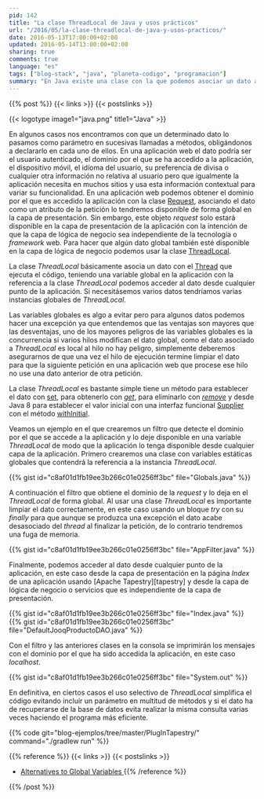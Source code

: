 ```yaml
---
pid: 142
title: "La clase ThreadLocal de Java y usos prácticos"
url: "/2016/05/la-clase-threadlocal-de-java-y-usos-practicos/"
date: 2016-05-13T17:00:00+02:00
updated: 2016-05-14T13:00:00+02:00
sharing: true
comments: true
language: "es"
tags: ["blog-stack", "java", "planeta-codigo", "programacion"]
summary: "En Java existe una clase con la que podemos asociar un dato al hilo o _thread_ que ejecuta el código. Podemos usar esta clase para evitar incluir en cada método el parámetro de ese dato si es usado en multitud de métodos simplificando en gran medida el código. En las aplicaciones web este dato puede ser el usuario que se ha autenticado, el dominio por el que se ha accedido a la aplicación, el dispositivo móvil, el idioma del usuario o cualquier otra información que queramos esté disponible de forma global en el hilo de ejecución."
---
```


{{% post %}}
{{< links >}}
{{< postslinks >}}

{{< logotype image1="java.png" title1="Java" >}}

En algunos casos nos encontramos con que un determinado dato lo pasamos como parámetro en sucesivas llamadas a métodos, obligándonos a declararlo en cada uno de ellos. En una aplicación web el dato podría ser el usuario autenticado, el dominio por el que se ha accedido a la aplicación, el dispositivo móvil, el idioma del usuario, su preferencia de divisa o cualquier otra información no relativa al usuario pero que igualmente la aplicación necesita en muchos sitios y usa esta información contextual para variar su funcionalidad. En una aplicación web podemos obtener el dominio por el que es accedido la aplicación con la clase [Request](http://docs.oracle.com/javaee/7/api/javax/servlet/ServletRequest.html), asociando el dato como un atributo de la petición lo tendremos disponible de forma global en la capa de presentación. Sin embargo, este objeto _request_ solo estará disponible en la capa de presentación de la aplicación con la intención de que la capa de lógica de negocio sea independiente de la tecnología o _framework_ web. Para hacer que algún dato global también esté disponible en la capa de lógica de negocio podemos usar la clase [ThreadLocal](http://docs.oracle.com/javase/8/docs/api/java/lang/ThreadLocal.html).

La clase _ThreadLocal_ básicamente asocia un dato con el [Thread](http://docs.oracle.com/javase/8/docs/api/java/lang/Thread.html) que ejecuta el código, teniendo una variable global en la aplicación con la referencia a la clase _ThreadLocal_ podemos acceder al dato desde cualquier punto de la aplicación. Si necesitásemos varios datos tendríamos varias instancias globales de _ThreadLocal_.

Las variables globales es algo a evitar pero para algunos datos podemos hacer una excepción ya que entendemos que las ventajas son mayores que las desventajas, uno de los mayores peligros de las variables globales es la concurrencia si varios hilos modifican el dato global, como el dato asociado a _ThreadLocal_ es local al hilo no hay peligro, simplemente deberemos asegurarnos de que una vez el hilo de ejecución termine limpiar el dato para que la siguiente petición en una aplicación web que procese ese hilo no use una dato anterior de otra petición.

La clase _ThreadLocal_ es bastante simple tiene un método para establecer el dato con [set](http://docs.oracle.com/javase/8/docs/api/java/lang/ThreadLocal.html#set-T-), para obtenerlo con [_get_](http://docs.oracle.com/javase/8/docs/api/java/lang/ThreadLocal.html#get--), para eliminarlo con [_remove_](http://docs.oracle.com/javase/8/docs/api/java/lang/ThreadLocal.html#remove--) y desde Java 8 para establecer el valor inicial con una interfaz funcional [Supplier](http://docs.oracle.com/javase/8/docs/api/java/util/function/Supplier.html) con el método [withInitial](http://docs.oracle.com/javase/8/docs/api/java/lang/ThreadLocal.html#withInitial-java.util.function.Supplier-).

Veamos un ejemplo en el que crearemos un filtro que detecte el dominio por el que se accede a la aplicación y lo deje disponible en una variable _ThreadLocal_ de modo que la aplicación lo tenga disponible desde cualquier capa de la aplicación. Primero crearemos una clase con variables estáticas globales que contendrá la referencia a la instancia _ThreadLocal_.

{{% gist id="c8af01d1fb19ee3b266c01e0256ff3bc" file="Globals.java" %}}

A continuación el filtro que obtiene el dominio de la _request_ y lo deja en el _ThreadLocal_ de forma global. Al usar una clase _ThreadLocal_ es importante limpiar el dato correctamente, en este caso usando un bloque _try_ con su _finally_ para que aunque se produzca una excepción el dato acabe desasociado del _thread_ al finalizar la petición, de lo contrario tendremos una fuga de memoria.

{{% gist id="c8af01d1fb19ee3b266c01e0256ff3bc" file="AppFilter.java" %}}

Finalmente, podemos acceder al dato desde cualquier punto de la aplicación, en este caso desde la capa de presentación en la página _Index_ de una aplicación usando [Apache Tapestry][tapestry] y desde la capa de lógica de negocio o servicios que es independiente de la capa de presentación.

{{% gist id="c8af01d1fb19ee3b266c01e0256ff3bc" file="Index.java" %}}
{{% gist id="c8af01d1fb19ee3b266c01e0256ff3bc" file="DefaultJooqProductoDAO.java" %}}

Con el filtro y las anteriores clases en la consola se imprimirán los mensajes con el dominio por el que ha sido accedida la aplicación, en este caso _localhost_.

{{% gist id="c8af01d1fb19ee3b266c01e0256ff3bc" file="System.out" %}}

En definitiva, en ciertos casos el uso selectivo de _ThreadLocal_ simplifica el código evitando incluir un parámetro en multitud de métodos y si el dato ha de recuperarse de la base de datos evita realizar la misma consulta varias veces haciendo el programa más eficiente.

{{% code git="blog-ejemplos/tree/master/PlugInTapestry/" command="./gradlew run" %}}

{{% reference %}}
{{< links >}}
{{< postslinks >}}
* [Alternatives to Global Variables ](https://dzone.com/articles/alternatives-to-global-variables)
{{% /reference %}}

{{% /post %}}
